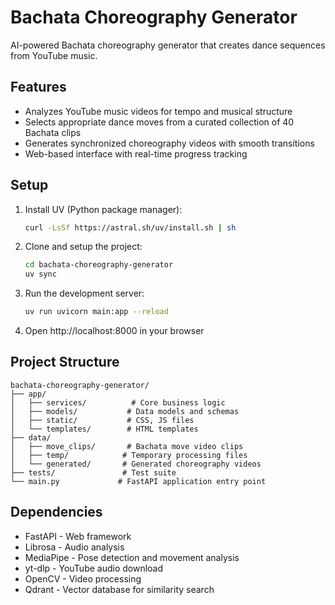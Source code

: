 # Bachata Choreography Generator

AI-powered Bachata choreography generator that creates dance sequences from YouTube music.

## Features

- Analyzes YouTube music videos for tempo and musical structure
- Selects appropriate dance moves from a curated collection of 40 Bachata clips
- Generates synchronized choreography videos with smooth transitions
- Web-based interface with real-time progress tracking

## Setup

1. Install UV (Python package manager):
   ```bash
   curl -LsSf https://astral.sh/uv/install.sh | sh
   ```

2. Clone and setup the project:
   ```bash
   cd bachata-choreography-generator
   uv sync
   ```

3. Run the development server:
   ```bash
   uv run uvicorn main:app --reload
   ```

4. Open http://localhost:8000 in your browser

## Project Structure

```
bachata-choreography-generator/
├── app/
│   ├── services/          # Core business logic
│   ├── models/           # Data models and schemas
│   ├── static/           # CSS, JS files
│   └── templates/        # HTML templates
├── data/
│   ├── move_clips/       # Bachata move video clips
│   ├── temp/            # Temporary processing files
│   └── generated/       # Generated choreography videos
├── tests/               # Test suite
└── main.py             # FastAPI application entry point
```

## Dependencies

- FastAPI - Web framework
- Librosa - Audio analysis
- MediaPipe - Pose detection and movement analysis
- yt-dlp - YouTube audio download
- OpenCV - Video processing
- Qdrant - Vector database for similarity search